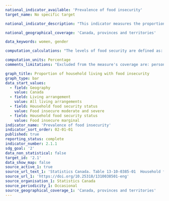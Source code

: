 ```yaml
---
national_indicator_available: 'Prevalence of food insecurity'
target_name: No specific target

national_indicator_description: "This indicator measures the proportion of household living with food insecurity. This measure is based on a set of 18 questions and indicates whether households both with and without children were able to afford the food they needed in the previous 12 months."

national_geographical_coverage: 'Canada, provinces and territories'

data_keywords: women, gender

computation_calculations: "The levels of food security are defined as: 1- Food secure: No indication of difficulty with income-related food access; 2- Marginally food insecure: Exactly one indication of difficulty with income-related food access; 3- Moderately food insecure: Indication of compromise in quality and/or quantity of food consumed; 4- Severely food insecure: Indication of reduced food intake and disrupted eating patterns."

computation_units: Percentage
comments_limitations: "Excluded from the measure's coverage are: persons living on reserves and other Aboriginal settlements in the provinces; full-time members of the Canadian Forces; the institutionalized population and children aged 12-17 that are living in foster care. Altogether, these exclusions represent less than 3% of the Canadian population aged 12 and over."

graph_title: Proportion of household living with food insecurity
graph_type: bar
data_start_values:
  - field: Geography
    value: Canada
  - field: Living arrangement
    value: All living arrangements
  - field: Household food security status
    value: Food insecure moderate and severe
  - field: Household food security status
    value: Food insecure marginal
indicator_name: 'Prevalence of food insecurity'
indicator_sort_order: 02-01-01
published: true
reporting_status: complete
indicator_number: 2.1.1
sdg_goal: '2'
data_non_statistical: false
target_id: '2.1'
data_show_map: false
source_active_1: true
source_url_text_1: 'Statistics Canada. Table 13-10-0385-01  Household food security by living arrangement'
source_url_1: 'https://doi.org/10.25318/1310038501-eng'
source_organisation_1: Statistics Canada
source_periodicity_1: Occasional
source_geographical_coverage_1: 'Canada, provinces and territories'
---
```

